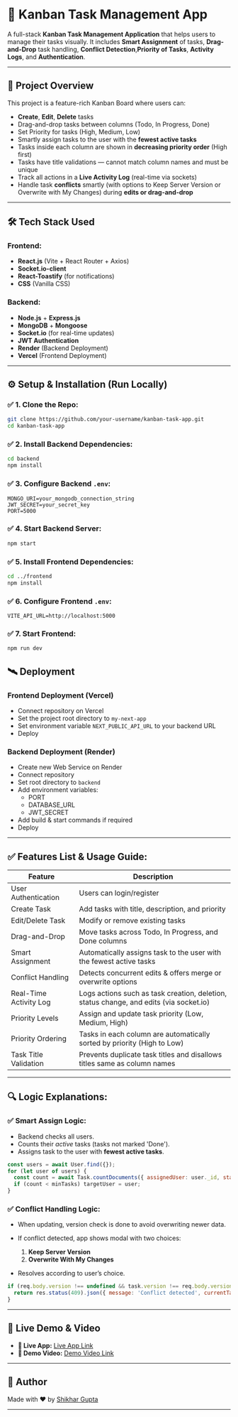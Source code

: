 # 📝 Kanban Task Management App

A full-stack **Kanban Task Management Application** that helps users to manage their tasks visually. It includes **Smart Assignment** of tasks, **Drag-and-Drop** task handling, **Conflict Detection**,**Priority of Tasks**, **Activity Logs**, and **Authentication**.

---

## 🚀 Project Overview

This project is a feature-rich Kanban Board where users can:

* **Create**, **Edit**, **Delete** tasks
* Drag-and-drop tasks between columns (Todo, In Progress, Done)
* Set Priority for tasks (High, Medium, Low)
* Smartly assign tasks to the user with the **fewest active tasks**
* Tasks inside each column are shown in **decreasing priority order** (High first)
* Tasks have title validations — cannot match column names and must be unique
* Track all actions in a **Live Activity Log** (real-time via sockets)
* Handle task **conflicts** smartly (with options to Keep Server Version or Overwrite with My Changes) during **edits or drag-and-drop**

---

## 🛠️ Tech Stack Used

### Frontend:

* **React.js** (Vite + React Router + Axios)
* **Socket.io-client**
* **React-Toastify** (for notifications)
* **CSS** (Vanilla CSS)

### Backend:

* **Node.js** + **Express.js**
* **MongoDB** + **Mongoose**
* **Socket.io** (for real-time updates)
* **JWT Authentication**
* **Render** (Backend Deployment)
* **Vercel** (Frontend Deployment)

---

## ⚙️ Setup & Installation (Run Locally)

### ✅ 1. Clone the Repo:

```bash
git clone https://github.com/your-username/kanban-task-app.git
cd kanban-task-app
```

### ✅ 2. Install Backend Dependencies:

```bash
cd backend
npm install
```

### ✅ 3. Configure Backend `.env`:

```
MONGO_URI=your_mongodb_connection_string
JWT_SECRET=your_secret_key
PORT=5000
```

### ✅ 4. Start Backend Server:

```bash
npm start
```

### ✅ 5. Install Frontend Dependencies:

```bash
cd ../frontend
npm install
```

### ✅ 6. Configure Frontend `.env`:

```
VITE_API_URL=http://localhost:5000
```

### ✅ 7. Start Frontend:

```bash
npm run dev
```
## 🛰️ Deployment

### Frontend Deployment (Vercel)

- Connect repository on Vercel  
- Set the project root directory to `my-next-app`  
- Set environment variable `NEXT_PUBLIC_API_URL` to your backend URL  
- Deploy

### Backend Deployment (Render)

- Create new Web Service on Render  
- Connect repository  
- Set root directory to `backend`  
- Add environment variables:
  - PORT
  - DATABASE_URL
  - JWT_SECRET  
- Add build & start commands if required  
- Deploy

---

## ✅ Features List & Usage Guide:

| Feature                | Description                                                                 |
| ---------------------- | --------------------------------------------------------------------------- |
| User Authentication    | Users can login/register                                                    |
| Create Task            | Add tasks with title, description, and priority                             |
| Edit/Delete Task       | Modify or remove existing tasks                                             |
| Drag-and-Drop          | Move tasks across Todo, In Progress, and Done columns                       |
| Smart Assignment       | Automatically assigns task to the user with the fewest active tasks         |
| Conflict Handling      | Detects concurrent edits & offers merge or overwrite options                |
| Real-Time Activity Log | Logs actions such as task creation, deletion, status change, and edits (via socket.io) |
| Priority Levels        | Assign and update task priority (Low, Medium, High)                         |
| Priority Ordering      | Tasks in each column are automatically sorted by priority (High to Low)     |
| Task Title Validation  | Prevents duplicate task titles and disallows titles same as column names     |

---

## 🔍 Logic Explanations:

### ✅ Smart Assign Logic:

* Backend checks all users.
* Counts their *active* tasks (tasks not marked 'Done').
* Assigns task to the user with **fewest active tasks**.

```js
const users = await User.find({});
for (let user of users) {
  const count = await Task.countDocuments({ assignedUser: user._id, status: { $ne: 'Done' } });
  if (count < minTasks) targetUser = user;
}
```

### ✅ Conflict Handling Logic:

* When updating, version check is done to avoid overwriting newer data.
* If conflict detected, app shows modal with two choices:

  1. **Keep Server Version**
  2. **Overwrite With My Changes**
* Resolves according to user’s choice.

```js
if (req.body.version !== undefined && task.version !== req.body.version) {
  return res.status(409).json({ message: 'Conflict detected', currentTask: task });
}
```

---

## 🔗 Live Demo & Video

* **🔴 Live App:** [Live App Link](https://to-do-mindvistas-projects.vercel.app)
* **🎥 Demo Video:** [Demo Video Link](https://www.loom.com/share/5deb2f159e034ce99633cc818aa1889d?sid=d3bd3f72-232f-40cf-828a-07c56a685aa4)

---

## 📌 Author

Made with ❤️ by [Shikhar Gupta](https://github.com/ShikharGupta0813)

---
